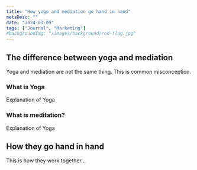 ```yaml
---
title: "How yogo and mediation go hand in hand"
metaDesc: ""
date: "2024-03-09"
tags: ["Journal", "Marketing"]
#backgroundImg: "/images/background/red-flag.jpg"
---
```

## The difference between yoga and mediation
Yoga and mediation are not the same thing. This is common misconception.

### What is Yoga
Explanation of Yoga

### What is meditation?
Explanation of Yoga

## How they go hand in hand
This is how they work together...